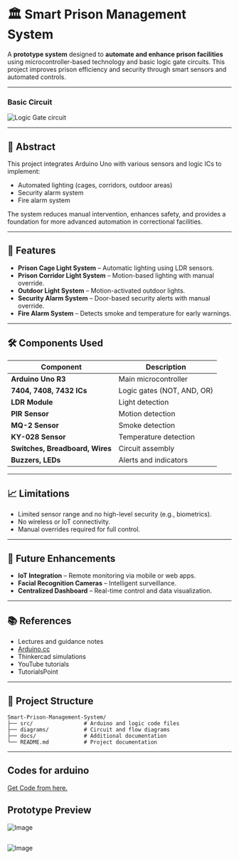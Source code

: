 # 🏛 Smart Prison Management System

A **prototype system** designed to **automate and enhance prison facilities** using microcontroller-based technology and basic logic gate circuits. This project improves prison efficiency and security through smart sensors and automated controls.

---

### Basic Circuit 
![Logic Gate circuit](https://github.com/user-attachments/assets/08b087d5-df79-4221-93a5-10a5083aa391)

---

## 📖 Abstract
This project integrates Arduino Uno with various sensors and logic ICs to implement:
- Automated lighting (cages, corridors, outdoor areas)
- Security alarm system
- Fire alarm system

The system reduces manual intervention, enhances safety, and provides a foundation for more advanced automation in correctional facilities.

---

## 🚀 Features
- **Prison Cage Light System** – Automatic lighting using LDR sensors.  
- **Prison Corridor Light System** – Motion-based lighting with manual override.  
- **Outdoor Light System** – Motion-activated outdoor lights.  
- **Security Alarm System** – Door-based security alerts with manual override.  
- **Fire Alarm System** – Detects smoke and temperature for early warnings.  

---

## 🛠️ Components Used
| Component | Description |
|------------|-------------|
| **Arduino Uno R3** | Main microcontroller |
| **7404, 7408, 7432 ICs** | Logic gates (NOT, AND, OR) |
| **LDR Module** | Light detection |
| **PIR Sensor** | Motion detection |
| **MQ-2 Sensor** | Smoke detection |
| **KY-028 Sensor** | Temperature detection |
| **Switches, Breadboard, Wires** | Circuit assembly |
| **Buzzers, LEDs** | Alerts and indicators |

---

## 📈 Limitations
- Limited sensor range and no high-level security (e.g., biometrics).  
- No wireless or IoT connectivity.  
- Manual overrides required for full control.  

---

## 🔮 Future Enhancements
- **IoT Integration** – Remote monitoring via mobile or web apps.  
- **Facial Recognition Cameras** – Intelligent surveillance.  
- **Centralized Dashboard** – Real-time control and data visualization.  

---

## 📚 References
- Lectures and guidance notes  
- [Arduino.cc](https://www.arduino.cc)  
- Thinkercad simulations  
- YouTube tutorials  
- TutorialsPoint  

---

## 📂 Project Structure
```
Smart-Prison-Management-System/
├── src/                # Arduino and logic code files
├── diagrams/           # Circuit and flow diagrams
├── docs/               # Additional documentation
└── README.md           # Project documentation
```

---
## Codes for arduino

[Get Code from here.](Codes.md)

## Prototype Preview

![Image](https://github.com/user-attachments/assets/c295c55a-3f86-4800-952b-b32c07d26662)

##

![Image](https://github.com/user-attachments/assets/45e3fe69-bffc-478e-85d8-c447451c889c)

